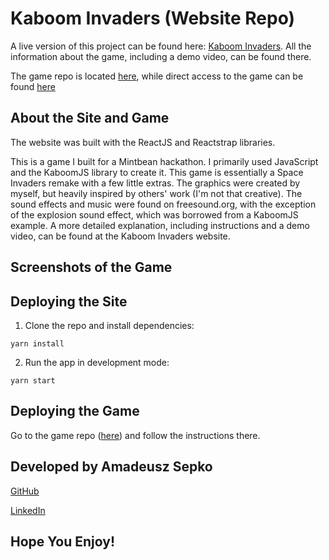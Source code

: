# Kaboom Invaders (Website Repo)

A live version of this project can be found here: [Kaboom Invaders](https://kaboom-invaders.netlify.app/). All the information about the game, including a demo video, can be found there. 

The game repo is located [here](https://github.com/amad3usz/kaboom-invaders), while direct access to the game can be found [here](https://kaboom-invaders-game.netlify.app/)

## **About the Site and Game**

The website was built with the ReactJS and Reactstrap libraries. 

This is a game I built for a Mintbean hackathon. I primarily used JavaScript and the KaboomJS library to create it. This game is essentially a Space Invaders remake with a few little extras. The graphics were created by myself, but heavily inspired by others' work (I'm not that creative). The sound effects and music were found on freesound.org, with the exception of the explosion sound effect, which was borrowed from a KaboomJS example. A more detailed explanation, including instructions and a demo video, can be found at the Kaboom Invaders website.

## **Screenshots of the Game**

## **Deploying the Site**

1. Clone the repo and install dependencies:

```yarn install```

2. Run the app in development mode:

```yarn start```

## **Deploying the Game**

Go to the game repo ([here](https://github.com/amad3usz/kaboom-invaders)) and follow the instructions there.

## **Developed by Amadeusz Sepko**

[GitHub](https://github.com/amad3usz)

[LinkedIn](https://www.linkedin.com/in/amad3usz/)

## **Hope You Enjoy!**
